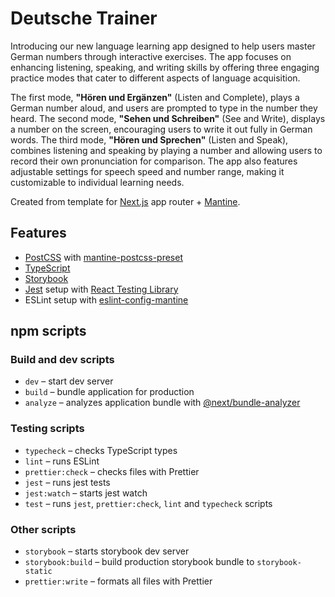 # Deutsche Trainer

Introducing our new language learning app designed to help users master German numbers through interactive exercises. The app focuses on enhancing listening, speaking, and writing skills by offering three engaging practice modes that cater to different aspects of language acquisition.

The first mode, **"Hören und Ergänzen"** (Listen and Complete), plays a German number aloud, and users are prompted to type in the number they heard. The second mode, **"Sehen und Schreiben"** (See and Write), displays a number on the screen, encouraging users to write it out fully in German words. The third mode, **"Hören und Sprechen"** (Listen and Speak), combines listening and speaking by playing a number and allowing users to record their own pronunciation for comparison. The app also features adjustable settings for speech speed and number range, making it customizable to individual learning needs.

Created from template for [Next.js](https://nextjs.org/) app router + [Mantine](https://mantine.dev/).

## Features

- [PostCSS](https://postcss.org/) with [mantine-postcss-preset](https://mantine.dev/styles/postcss-preset)
- [TypeScript](https://www.typescriptlang.org/)
- [Storybook](https://storybook.js.org/)
- [Jest](https://jestjs.io/) setup with [React Testing Library](https://testing-library.com/docs/react-testing-library/intro)
- ESLint setup with [eslint-config-mantine](https://github.com/mantinedev/eslint-config-mantine)

## npm scripts

### Build and dev scripts

- `dev` – start dev server
- `build` – bundle application for production
- `analyze` – analyzes application bundle with [@next/bundle-analyzer](https://www.npmjs.com/package/@next/bundle-analyzer)

### Testing scripts

- `typecheck` – checks TypeScript types
- `lint` – runs ESLint
- `prettier:check` – checks files with Prettier
- `jest` – runs jest tests
- `jest:watch` – starts jest watch
- `test` – runs `jest`, `prettier:check`, `lint` and `typecheck` scripts

### Other scripts

- `storybook` – starts storybook dev server
- `storybook:build` – build production storybook bundle to `storybook-static`
- `prettier:write` – formats all files with Prettier
